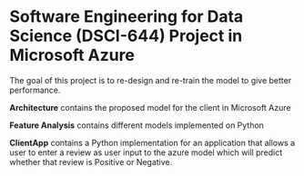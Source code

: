 # **Software Engineering for Data Science (DSCI-644) Project in Microsoft Azure**

The goal of this project is to re-design and re-train the model to give better performance.

**Architecture** contains the proposed model for the client in Microsoft Azure

**Feature Analysis** contains different models implemented on Python

**ClientApp** contains a Python implementation for an application that allows a user to enter a review as user input to the azure model which will predict whether that review is Positive or Negative.

